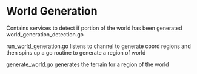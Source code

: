 # World Generation

Contains services to detect if portion of the world has been generated world_generation_detection.go

run_world_generation.go listens to channel to generate coord regions and then spins up a go routine to generate a region of world

generate_world.go generates the terrain for a region of the world
